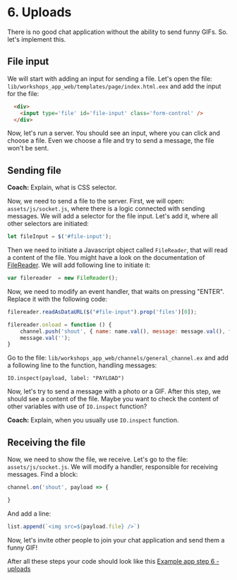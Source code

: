# 6. Uploads

There is no good chat application without the ability to send funny GIFs. So. let's implement this.

## File input

We will start with adding an input for sending a file. Let's open the file: `lib/workshops_app_web/templates/page/index.html.eex` and add the input for the file:

```html
  <div>
    <input type='file' id='file-input' class='form-control' />
  </div>
```

Now, let's run a server. You should see an input, where you can click and choose a file. Even we choose a file and try to send a message, the file won't be sent.

## Sending file

**Coach:** Explain, what is CSS selector.

Now, we need to send a file to the server. First, we will open: `assets/js/socket.js`, where there is a logic connected with sending messages. We will add a selector for the file input. Let's add it, where all other selectors are initiated:

```javascript
let fileInput = $('#file-input');
```

Then we need to initiate a Javascript object called `FileReader`, that will read a content of the file. You might have a look on the documentation of [FileReader](https://developer.mozilla.org/en-US/docs/Web/API/FileReader). We will add following line to initiate it:

```javascript
var filereader  = new FileReader();
```

Now, we need to modify an event handler, that waits on pressing "ENTER". Replace it with the following code:

```javascript
filereader.readAsDataURL($("#file-input").prop('files')[0]);

filereader.onload = function () {
    channel.push('shout', { name: name.val(), message: message.val(), file: filereader.result });
    message.val('');
}
```

Go to the file: `lib/workshops_app_web/channels/general_channel.ex` and add a following line to the function, handling messages:
```
IO.inspect(payload, label: "PAYLOAD")
```

Now, let's try to send a message with a photo or a GIF. After this step, we should see a content of the file. Maybe you want to check the content of other variables with use of `IO.inspect` function?

**Coach:** Explain, when you usually use `IO.inspect` function.

## Receiving the file

Now, we need to show the file, we receive. Let's go to the file: `assets/js/socket.js`. We will modify a handler, responsible for receiving messages. Find a block:

```javascript
channel.on('shout', payload => {

}
```

And add a line:

```javascript
list.append(`<img src=${payload.file} />`)
```

Now, let's invite other people to join your chat application and send them a funny GIF!

After all these steps your code should look like this [Example app step 6 - uploads](https://github.com/Taste-Elixir/workshops-app/tree/6-uploads)
